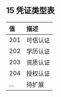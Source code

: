 ## 15 凭证类型表

| **值** | **描述** |
| :----- | :------- |
| 201    | 可信认证 |
| 202    | 学历认证 |
| 203    | 资质认证 |
| 204    | 授权认证 |
| ...    | 待扩展   |

